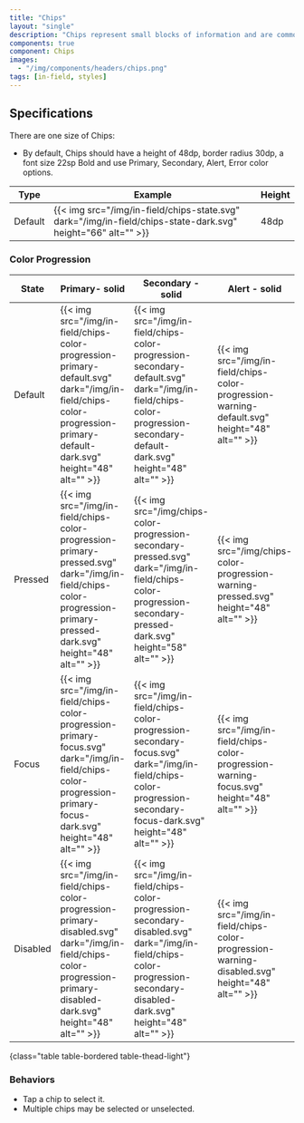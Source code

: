 ```yaml
---
title: "Chips"
layout: "single"
description: "Chips represent small blocks of information and are commonly used for input or filtering."
components: true
component: Chips
images:
  - "/img/components/headers/chips.png"
tags: [in-field, styles]
---
```


## Specifications

There are one size of Chips:

- By default, Chips should have a height of 48dp, border radius 30dp, a font size 22sp Bold and use Primary, Secondary, Alert, Error color options.

<!-- prettier-ignore-start -->
| Type    | Example                                                                                                                                | Height |
|----------| -------------------------------------------------------------------------------------------------------------------------------------- | ------ |
| Default    | {{< img src="/img/in-field/chips-state.svg" dark="/img/in-field/chips-state-dark.svg" height="66" alt="" >}}     | 48dp   |

<!-- prettier-ignore-end -->

### Color Progression

<!-- prettier-ignore-start -->
| State    | Primary- solid                                                                   | Secondary - solid                                                                         | Alert - solid  | Danger - solid |
| ---------------- | ---------------------------------------------------------------------------------- | ------------------------------------------------------------------------------------------ | ---------------------- | ------------------------ |
| Default  | {{< img src="/img/in-field/chips-color-progression-primary-default.svg" dark="/img/in-field/chips-color-progression-primary-default-dark.svg" height="48" alt="" >}} | {{< img src="/img/in-field/chips-color-progression-secondary-default.svg" dark="/img/in-field/chips-color-progression-secondary-default-dark.svg"  height="48" alt="" >}} | {{< img src="/img/in-field/chips-color-progression-warning-default.svg" height="48" alt="" >}} |{{< img src="/img/in-field/chips-color-progression-error-default.svg" height="48" alt="" >}} |
| Pressed   | {{< img src="/img/in-field/chips-color-progression-primary-pressed.svg" dark="/img/in-field/chips-color-progression-primary-pressed-dark.svg"  height="48" alt="" >}} | {{< img src="/img/chips-color-progression-secondary-pressed.svg" dark="/img/in-field/chips-color-progression-secondary-pressed-dark.svg" height="58" alt="" >}} | {{< img src="/img/chips-color-progression-warning-pressed.svg" height="48" alt="" >}} | {{< img src="/img/chips-color-progression-error-pressed.svg" height="48" alt="" >}} |
| Focus | {{< img src="/img/in-field/chips-color-progression-primary-focus.svg" dark="/img/in-field/chips-color-progression-primary-focus-dark.svg" height="48" alt="" >}} | {{< img src="/img/in-field/chips-color-progression-secondary-focus.svg" dark="/img/in-field/chips-color-progression-secondary-focus-dark.svg" height="48" alt="" >}} | {{< img src="/img/in-field/chips-color-progression-warning-focus.svg" height="48" alt="" >}} | {{< img src="/img/in-field/chips-color-progression-error-focus.svg" height="48" alt="" >}} |
| Disabled | {{< img src="/img/in-field/chips-color-progression-primary-disabled.svg" dark="/img/in-field/chips-color-progression-primary-disabled-dark.svg" height="48" alt="" >}} | {{< img src="/img/in-field/chips-color-progression-secondary-disabled.svg" dark="/img/in-field/chips-color-progression-secondary-disabled-dark.svg" height="48" alt="" >}} | {{< img src="/img/in-field/chips-color-progression-warning-disabled.svg" height="48" alt="" >}} | {{< img src="/img/in-field/chips-color-progression-error-disabled.svg" height="48" alt="" >}} |
{class="table table-bordered table-thead-light"}
<!-- prettier-ignore-end -->

### Behaviors

- Tap a chip to select it.
- Multiple chips may be selected or unselected.
